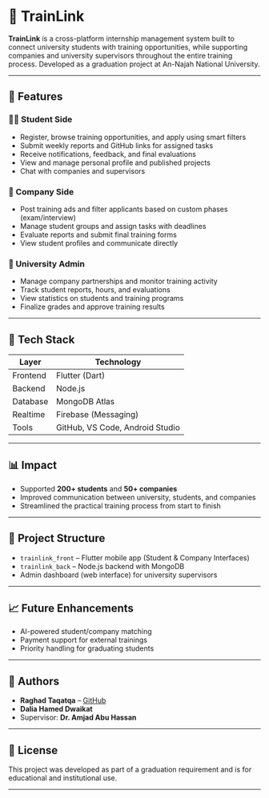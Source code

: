 # 🚆 TrainLink

**TrainLink** is a cross-platform internship management system built to connect university students with training opportunities, while supporting companies and university supervisors throughout the entire training process. Developed as a graduation project at An-Najah National University.

---

## 📌 Features

### 👩‍🎓 Student Side
- Register, browse training opportunities, and apply using smart filters
- Submit weekly reports and GitHub links for assigned tasks
- Receive notifications, feedback, and final evaluations
- View and manage personal profile and published projects
- Chat with companies and supervisors

### 🏢 Company Side
- Post training ads and filter applicants based on custom phases (exam/interview)
- Manage student groups and assign tasks with deadlines
- Evaluate reports and submit final training forms
- View student profiles and communicate directly

### 🏫 University Admin
- Manage company partnerships and monitor training activity
- Track student reports, hours, and evaluations
- View statistics on students and training programs
- Finalize grades and approve training results

---

## 🧰 Tech Stack

| Layer        | Technology             |
|--------------|-------------------------|
| Frontend     | Flutter (Dart)          |
| Backend      | Node.js                 |
| Database     | MongoDB Atlas           |
| Realtime     | Firebase (Messaging)    |
| Tools        | GitHub, VS Code, Android Studio |

---

## 📊 Impact

- Supported **200+ students** and **50+ companies**
- Improved communication between university, students, and companies
- Streamlined the practical training process from start to finish

---

## 📎 Project Structure

- `trainlink_front` – Flutter mobile app (Student & Company Interfaces)
- `trainlink_back` – Node.js backend with MongoDB
- Admin dashboard (web interface) for university supervisors

---

## 📈 Future Enhancements

- AI-powered student/company matching
- Payment support for external trainings
- Priority handling for graduating students

---

## 👥 Authors

- **Raghad Taqatqa** – [GitHub](https://github.com/RaghadDeraweah)  
- **Dalia Hamed Dwaikat**  
- Supervisor: **Dr. Amjad Abu Hassan**  

---

## 📜 License

This project was developed as part of a graduation requirement and is for educational and institutional use.

---

